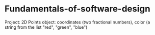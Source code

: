 # Fundamentals-of-software-design
Project: 2D Points object: coordinates (two fractional numbers), color (a string from the list "red", "green", "blue")
